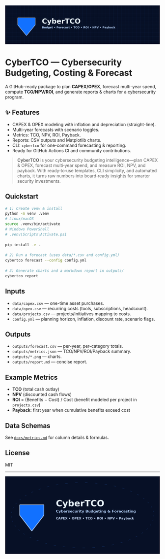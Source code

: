 ![CyberTCO](assets/cybertco-banner.png)

# CyberTCO — Cybersecurity Budgeting, Costing & Forecast

A GitHub-ready package to plan **CAPEX/OPEX**, forecast multi-year spend, compute **TCO/NPV/ROI**, and generate reports & charts for a cybersecurity program.

## ✨ Features
- CAPEX & OPEX modeling with inflation and depreciation (straight-line).
- Multi-year forecasts with scenario toggles.
- Metrics: TCO, NPV, ROI, Payback.
- Reports: CSV outputs and Matplotlib charts.
- CLI: `cybertco` for one-command forecasting & reporting.
- Ready for GitHub Actions CI and community contributions.

> **CyberTCO** is your cybersecurity budgeting intelligence—plan CAPEX & OPEX, forecast multi‑year spend, and measure ROI, NPV, and payback. With ready‑to‑use templates, CLI simplicity, and automated charts, it turns raw numbers into board‑ready insights for smarter security investments.

## Quickstart
```bash
# 1) Create venv & install
python -m venv .venv
# Linux/macOS
source .venv/bin/activate
# Windows PowerShell
# .venv\Scripts\Activate.ps1

pip install -e .

# 2) Run a forecast (uses data/*.csv and config.yml)
cybertco forecast --config config.yml

# 3) Generate charts and a markdown report in outputs/
cybertco report
```

## Inputs
- `data/capex.csv` — one-time asset purchases.
- `data/opex.csv` — recurring costs (tools, subscriptions, headcount).
- `data/projects.csv` — projects/initiatives mapping to costs.
- `config.yml` — planning horizon, inflation, discount rate, scenario flags.

## Outputs
- `outputs/forecast.csv` — per-year, per-category totals.
- `outputs/metrics.json` — TCO/NPV/ROI/Payback summary.
- `outputs/*.png` — charts.
- `outputs/report.md` — concise report.

## Example Metrics
- **TCO** (total cash outlay)
- **NPV** (discounted cash flows)
- **ROI** = (Benefits − Cost) / Cost  (benefit modeled per project in `projects.csv`)
- **Payback**: first year when cumulative benefits exceed cost

## Data Schemas
See [`docs/metrics.md`](docs/metrics.md) for column details & formulas.

## License
MIT


---

![Social Preview](assets/cybertco-social.png)
